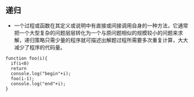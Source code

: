 ## 递归

- 一个过程或函数在其定义或说明中有直接或间接调用自身的一种方法，它通常把一个大型复杂的问题层层转化为一个与原问题相似的规模较小的问题来求解，递归策略只需少量的程序就可描述出解题过程所需要多次重复计算，大大减少了程序的代码量。
```
function foo(i){
  if(i<0)
  return
  console.log("begin"+i);
  foo(i-1);
  console.log("end"+i);
}
```